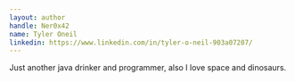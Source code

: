 ```yaml
---
layout: author
handle: Ner0x42
name: Tyler Oneil
linkedin: https://www.linkedin.com/in/tyler-o-neil-903a07207/
---
```

Just another java drinker and programmer, also I love space and dinosaurs.
